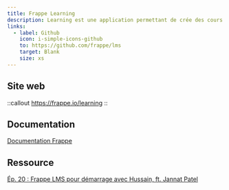```yaml
---
title: Frappe Learning
description: Learning est une application permettant de crée des cours structurés avec divers types de contenu comme des vidéos, des quiz et des devoirs.
links:
  - label: Github
    icon: i-simple-icons-github
    to: https://github.com/frappe/lms
    target: Blank
    size: xs
---
```


## Site web

::callout
<https://frappe.io/learning>
::

## Documentation

[Documentation Frappe](https://docs.frappe.io/learning/introduction)

## Ressource

[Ép. 20 : Frappe LMS pour démarrage avec Hussain, ft. Jannat Patel](https://www.youtube.com/live/LeZC5PtPkd0)
